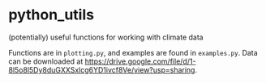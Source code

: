 # python_utils
(potentially) useful functions for working with climate data

Functions are in `plotting.py`, and examples are found in `examples.py`. Data can be downloaded at https://drive.google.com/file/d/1-8l5o8l5Dy8duGXXSxlcg6YD1ivcf8Ve/view?usp=sharing.  


